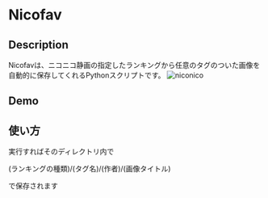 # Nicofav

## Description
Nicofavは、ニコニコ静画の指定したランキングから任意のタグのついた画像を自動的に保存してくれるPythonスクリプトです。
![niconico](http://markezine.jp/static/images/article/8854/nl.gif)

## Demo

## 使い方
実行すればそのディレクトリ内で

(ランキングの種類)/(タグ名)/(作者)/(画像タイトル)

で保存されます